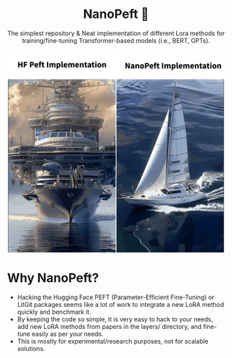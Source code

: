 <div align="center">
<h1>NanoPeft 🧪</h1>
</div>

<p align="center">
  <p align="center">The simplest repository & Neat implementation of different Lora methods for training/fine-tuning Transformer-based models (i.e., BERT, GPTs).
</p>

<div align="center">
<img width="500px" src="https://raw.githubusercontent.com/monk1337/MultiMedQA/main/assets/nanopeft_final.png">
</div>


# Why NanoPeft?
- Hacking the Hugging Face PEFT (Parameter-Efficient Fine-Tuning) or LitGit packages seems like a lot of work to integrate a new LoRA method quickly and benchmark it.
- By keeping the code so simple, it is very easy to hack to your needs, add new LoRA methods from papers in the layers/ directory, and fine-tune easily as per your needs.
- This is mostly for experimental/research purposes, not for scalable solutions.
